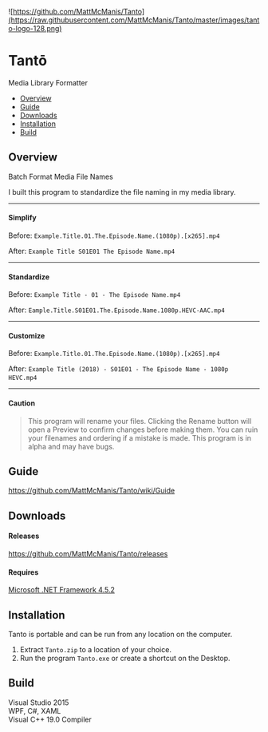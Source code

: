 ![https://github.com/MattMcManis/Tanto](https://raw.githubusercontent.com/MattMcManis/Tanto/master/images/tanto-logo-128.png)

# Tantō

Media Library Formatter

* [Overview](#overview)
* [Guide](https://github.com/MattMcManis/Tanto/wiki/Guide)
* [Downloads](#downloads)
* [Installation](#installation)
* [Build](#build)

## Overview

Batch Format Media File Names

I built this program to standardize the file naming in my media library.

---

#### Simplify

Before: `Example.Title.01.The.Episode.Name.(1080p).[x265].mp4`

After: `Example Title S01E01 The Episode Name.mp4`

---

#### Standardize

Before: `Example Title - 01 - The Episode Name.mp4`

After: `Eample.Title.S01E01.The.Episode.Name.1080p.HEVC-AAC.mp4`

---

#### Customize

Before: `Example.Title.01.The.Episode.Name.(1080p).[x265].mp4`

After: `Example Title (2018) - S01E01 - The Episode Name - 1080p HEVC.mp4`

---

#### Caution

>This program will rename your files. Clicking the Rename button will open a Preview to confirm changes before making them. You can ruin your filenames and ordering if a mistake is made. This program is in alpha and may have bugs.

## Guide

https://github.com/MattMcManis/Tanto/wiki/Guide


## Downloads
#### Releases
https://github.com/MattMcManis/Tanto/releases

#### Requires
[Microsoft .NET Framework 4.5.2](https://www.microsoft.com/net/download/dotnet-framework-runtime/net452)


## Installation
Tanto is portable and can be run from any location on the computer.

1. Extract `Tanto.zip` to a location of your choice.
2. Run the program `Tanto.exe` or create a shortcut on the Desktop.


## Build
Visual Studio 2015  
WPF, C#, XAML  
Visual C++ 19.0 Compiler